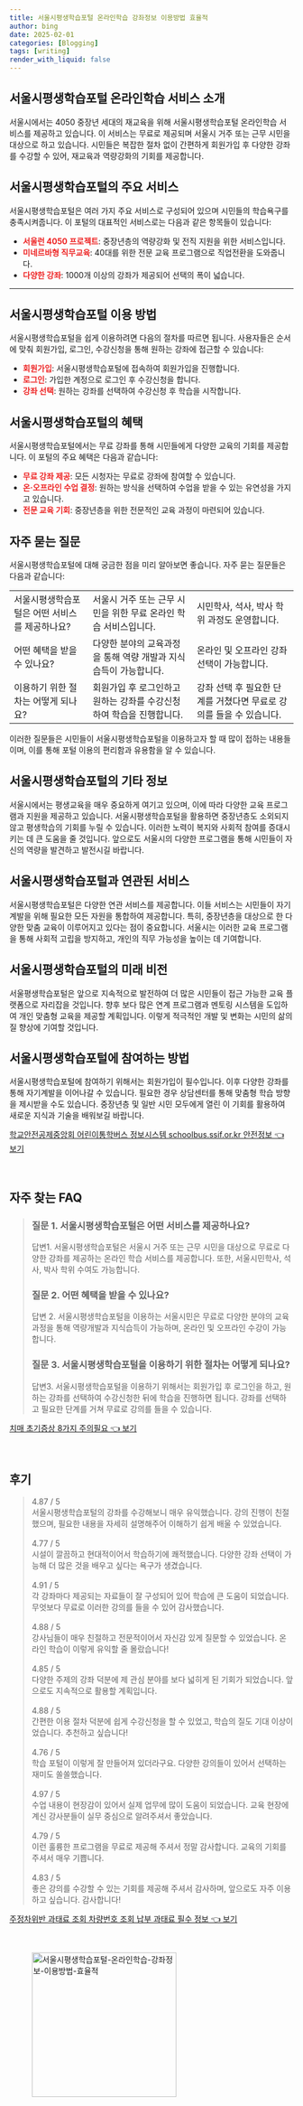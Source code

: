 ```yaml
---
title: 서울시평생학습포털 온라인학습 강좌정보 이용방법 효율적
author: bing
date: 2025-02-01
categories: [Blogging]
tags: [writing]
render_with_liquid: false
---
```



<h2 id='서울시평생학습포털_온라인학습_서비스소개'>서울시평생학습포털 온라인학습 서비스 소개</h2>

<p>서울시에서는 4050 중장년 세대의 재교육을 위해 서울시평생학습포털 온라인학습 서비스를 제공하고 있습니다. 이 서비스는 무료로 제공되며 서울시 거주 또는 근무 시민을 대상으로 하고 있습니다. 시민들은 복잡한 절차 없이 간편하게 회원가입 후 다양한 강좌를 수강할 수 있어, 재교육과 역량강화의 기회를 제공합니다.</p>

<h2 id='서울시평생학습포털의_주요_서비스'>서울시평생학습포털의 주요 서비스</h2>

<p>서울시평생학습포털은 여러 가지 주요 서비스로 구성되어 있으며 시민들의 학습욕구를 충족시켜줍니다. 이 포털의 대표적인 서비스로는 다음과 같은 항목들이 있습니다:</p>

<ul>
    <li><b><span style="color: #ee2323;">서울런 4050 프로젝트</span></b>: 중장년층의 역량강화 및 전직 지원을 위한 서비스입니다.</li>
    <li><b><span style="color: #ee2323;">미네르바형 직무교육</span></b>: 40대를 위한 전문 교육 프로그램으로 직업전환을 도와줍니다.</li>
    <li><b><span style="color: #ee2323;">다양한 강좌</span></b>: 1000개 이상의 강좌가 제공되어 선택의 폭이 넓습니다.</li>
</ul>

<hr />

<h2 id='서울시평생학습포털_이용방법'>서울시평생학습포털 이용 방법</h2>

<p>서울시평생학습포털을 쉽게 이용하려면 다음의 절차를 따르면 됩니다. 사용자들은 순서에 맞춰 회원가입, 로그인, 수강신청을 통해 원하는 강좌에 접근할 수 있습니다:</p>

<ul>
    <li><b><span style="color: #ee2323;">회원가입</span></b>: 서울시평생학습포털에 접속하여 회원가입을 진행합니다.</li>
    <li><b><span style="color: #ee2323;">로그인</span></b>: 가입한 계정으로 로그인 후 수강신청을 합니다.</li>
    <li><b><span style="color: #ee2323;">강좌 선택</span></b>: 원하는 강좌를 선택하여 수강신청 후 학습을 시작합니다.</li>
</ul>

<h2 id='서울시평생학습포털의_혜택'>서울시평생학습포털의 혜택</h2>

<p>서울시평생학습포털에서는 무료 강좌를 통해 시민들에게 다양한 교육의 기회를 제공합니다. 이 포털의 주요 혜택은 다음과 같습니다:</p>

<ul>
    <li><b><span style="color: #ee2323;">무료 강좌 제공</span></b>: 모든 시청자는 무료로 강좌에 참여할 수 있습니다.</li>
    <li><b><span style="color: #ee2323;">온·오프라인 수업 결정</span></b>: 원하는 방식을 선택하여 수업을 받을 수 있는 유연성을 가지고 있습니다.</li>
    <li><b><span style="color: #ee2323;">전문 교육 기회</span></b>: 중장년층을 위한 전문적인 교육 과정이 마련되어 있습니다.</li>
</ul>

<h2 id='자주_묻는_질문'>자주 묻는 질문</h2>

<p>서울시평생학습포털에 대해 궁금한 점을 미리 알아보면 좋습니다. 자주 묻는 질문들은 다음과 같습니다:</p>

<table>
    <tr>
        <td>서울시평생학습포털은 어떤 서비스를 제공하나요?</td>
        <td>서울시 거주 또는 근무 시민을 위한 무료 온라인 학습 서비스입니다.</td>
        <td>시민학사, 석사, 박사 학위 과정도 운영합니다.</td>
    </tr>
    <tr>
        <td>어떤 혜택을 받을 수 있나요?</td>
        <td>다양한 분야의 교육과정을 통해 역량 개발과 지식 습득이 가능합니다.</td>
        <td>온라인 및 오프라인 강좌 선택이 가능합니다.</td>
    </tr>
    <tr>
        <td>이용하기 위한 절차는 어떻게 되나요?</td>
        <td>회원가입 후 로그인하고 원하는 강좌를 수강신청하여 학습을 진행합니다.</td>
        <td>강좌 선택 후 필요한 단계를 거쳤다면 무료로 강의를 들을 수 있습니다.</td>
    </tr>
</table>

<p>이러한 질문들은 시민들이 서울시평생학습포털을 이용하고자 할 때 많이 접하는 내용들이며, 이를 통해 포털 이용의 편리함과 유용함을 알 수 있습니다.</p>

<h2 id='서울시평생학습포털의_기타_정보'>서울시평생학습포털의 기타 정보</h2>

<p>서울시에서는 평생교육을 매우 중요하게 여기고 있으며, 이에 따라 다양한 교육 프로그램과 지원을 제공하고 있습니다. 서울시평생학습포털을 활용하면 중장년층도 소외되지 않고 평생학습의 기회를 누릴 수 있습니다. 이러한 노력이 복지와 사회적 참여를 증대시키는 데 큰 도움을 줄 것입니다. 앞으로도 서울시의 다양한 프로그램을 통해 시민들이 자신의 역량을 발견하고 발전시길 바랍니다.</p>

<h2 id='서울시평생학습포털_연관_서비스'>서울시평생학습포털과 연관된 서비스</h2>

<p>서울시평생학습포털은 다양한 연관 서비스를 제공합니다. 이들 서비스는 시민들이 자기계발을 위해 필요한 모든 자원을 통합하여 제공합니다. 특히, 중장년층을 대상으로 한 다양한 맞춤 교육이 이루어지고 있다는 점이 중요합니다. 서울시는 이러한 교육 프로그램을 통해 사회적 고립을 방지하고, 개인의 직무 가능성을 높이는 데 기여합니다.</p>

<h2 id='서울시평생학습포털_미래_비전'>서울시평생학습포털의 미래 비전</h2>

<p>서울평생학습포털은 앞으로 지속적으로 발전하여 더 많은 시민들이 접근 가능한 교육 플랫폼으로 자리잡을 것입니다. 향후 보다 많은 연계 프로그램과 멘토링 시스템을 도입하여 개인 맞춤형 교육을 제공할 계획입니다. 이렇게 적극적인 개발 및 변화는 시민의 삶의 질 향상에 기여할 것입니다.</p>

<h2 id='서울시평생학습포털_참여_방법'>서울시평생학습포털에 참여하는 방법</h2>

<p>서울시평생학습포털에 참여하기 위해서는 회원가입이 필수입니다. 이후 다양한 강좌를 통해 자기계발을 이어나갈 수 있습니다. 필요한 경우 상담센터를 통해 맞춤형 학습 방향을 제시받을 수도 있습니다. 중장년층 및 일반 시민 모두에게 열린 이 기회를 활용하여 새로운 지식과 기술을 배워보길 바랍니다.</p>


<p><a class="click-button" title="학교안전공제중앙회 어린이통학버스 정보시스템 schoolbus.ssif.or.kr 안전정보" href="https://afficreate.github.io/posts/%ED%95%99%EA%B5%90%EC%95%88%EC%A0%84%EA%B3%B5%EC%A0%9C%EC%A4%91%EC%95%99%ED%9A%8C-%EC%96%B4%EB%A6%B0%EC%9D%B4%ED%86%B5%ED%95%99%EB%B2%84%EC%8A%A4-%EC%A0%95%EB%B3%B4%EC%8B%9C%EC%8A%A4%ED%85%9C-schoolbus.ssif.or.kr-%EC%95%88%EC%A0%84%EC%A0%95%EB%B3%B4/" rel="dofollow">학교안전공제중앙회 어린이통학버스 정보시스템 schoolbus.ssif.or.kr 안전정보 👈 보기</a></p><br>
<h2 id='자주_찾는_FAQ'>자주 찾는 FAQ</h2>
<div itemscope="" itemtype="https://schema.org/FAQPage"> 
<blockquote> 
<div itemscope="" itemprop="mainEntity" itemtype="https://schema.org/Question"> 
<h3 itemprop="name">질문 1. 서울시평생학습포털은 어떤 서비스를 제공하나요?</h3> 
<div itemscope="" itemprop="acceptedAnswer" itemtype="https://schema.org/Answer"> 
<span itemprop="text"> 
<p>답변1. 서울시평생학습포털은 서울시 거주 또는 근무 시민을 대상으로 무료로 다양한 강좌를 제공하는 온라인 학습 서비스를 제공합니다. 또한, 서울시민학사, 석사, 박사 학위 수여도 가능합니다.</p> 
</span> 
</div> 
</div> 
<div itemscope="" itemprop="mainEntity" itemtype="https://schema.org/Question"> 
<h3 itemprop="name">질문 2. 어떤 혜택을 받을 수 있나요?</h3> 
<div itemscope="" itemprop="acceptedAnswer" itemtype="https://schema.org/Answer"> 
<span itemprop="text"> 
<p>답변 2. 서울시평생학습포털을 이용하는 서울시민은 무료로 다양한 분야의 교육과정을 통해 역량개발과 지식습득이 가능하며, 온라인 및 오프라인 수강이 가능합니다.</p> 
</span> 
</div> 
</div> 
<div itemscope="" itemprop="mainEntity" itemtype="https://schema.org/Question"> 
<h3 itemprop="name">질문 3. 서울시평생학습포털을 이용하기 위한 절차는 어떻게 되나요?</h3> 
<div itemscope="" itemprop="acceptedAnswer" itemtype="https://schema.org/Answer"> 
<span itemprop="text"> 
<p>답변3. 서울시평생학습포털을 이용하기 위해서는 회원가입 후 로그인을 하고, 원하는 강좌를 선택하여 수강신청한 뒤에 학습을 진행하면 됩니다. 강좌를 선택하고 필요한 단계를 거쳐 무료로 강의를 들을 수 있습니다.</p> 
</span> 
</div> 
</div> 
</blockquote> 
</div>
<p><a class="click-button" title="치매 초기증상 8가지 주의필요" href="https://afficreate.github.io/posts/%EC%B9%98%EB%A7%A4-%EC%B4%88%EA%B8%B0%EC%A6%9D%EC%83%81-8%EA%B0%80%EC%A7%80-%EC%A3%BC%EC%9D%98%ED%95%84%EC%9A%94/" rel="dofollow">치매 초기증상 8가지 주의필요 👈 보기</a></p><br>
<h2 id='후기'>후기</h2>
<div itemscope itemtype="https://schema.org/Product">
  <blockquote>
  <div itemprop="review" itemscope itemtype="https://schema.org/Review">
      <div itemprop="reviewRating" itemscope itemtype="https://schema.org/Rating"> <span itemprop="ratingValue">4.87</span> / <span itemprop="bestRating">5</span> </div>
      <span itemprop="reviewBody">서울시평생학습포털의 강좌를 수강해보니 매우 유익했습니다. 강의 진행이 친절했으며, 필요한 내용을 자세히 설명해주어 이해하기 쉽게 배울 수 있었습니다.</span>
  </div>
  <br>
  <div itemprop="review" itemscope itemtype="https://schema.org/Review">
      <div itemprop="reviewRating" itemscope itemtype="https://schema.org/Rating"> <span itemprop="ratingValue">4.77</span> / <span itemprop="bestRating">5</span> </div>
      <span itemprop="reviewBody">시설이 깔끔하고 현대적이어서 학습하기에 쾌적했습니다. 다양한 강좌 선택이 가능해 더 많은 것을 배우고 싶다는 욕구가 생겼습니다.</span>
  </div>
  <br>
  <div itemprop="review" itemscope itemtype="https://schema.org/Review">
      <div itemprop="reviewRating" itemscope itemtype="https://schema.org/Rating"> <span itemprop="ratingValue">4.91</span> / <span itemprop="bestRating">5</span> </div>
      <span itemprop="reviewBody">각 강좌마다 제공되는 자료들이 잘 구성되어 있어 학습에 큰 도움이 되었습니다. 무엇보다 무료로 이러한 강의를 들을 수 있어 감사했습니다.</span>
  </div>
  <br>
  <div itemprop="review" itemscope itemtype="https://schema.org/Review">
      <div itemprop="reviewRating" itemscope itemtype="https://schema.org/Rating"> <span itemprop="ratingValue">4.88</span> / <span itemprop="bestRating">5</span> </div>
      <span itemprop="reviewBody">강사님들이 매우 친절하고 전문적이어서 자신감 있게 질문할 수 있었습니다. 온라인 학습이 이렇게 유익할 줄 몰랐습니다!</span>
  </div>
  <br>
  <div itemprop="review" itemscope itemtype="https://schema.org/Review">
      <div itemprop="reviewRating" itemscope itemtype="https://schema.org/Rating"> <span itemprop="ratingValue">4.85</span> / <span itemprop="bestRating">5</span> </div>
      <span itemprop="reviewBody">다양한 주제의 강좌 덕분에 제 관심 분야를 보다 넓히게 된 기회가 되었습니다. 앞으로도 지속적으로 활용할 계획입니다.</span>
  </div>
  <br>
  <div itemprop="review" itemscope itemtype="https://schema.org/Review">
      <div itemprop="reviewRating" itemscope itemtype="https://schema.org/Rating"> <span itemprop="ratingValue">4.88</span> / <span itemprop="bestRating">5</span> </div>
      <span itemprop="reviewBody">간편한 이용 절차 덕분에 쉽게 수강신청을 할 수 있었고, 학습의 질도 기대 이상이었습니다. 추천하고 싶습니다!</span>
  </div>
  <br>
  <div itemprop="review" itemscope itemtype="https://schema.org/Review">
      <div itemprop="reviewRating" itemscope itemtype="https://schema.org/Rating"> <span itemprop="ratingValue">4.76</span> / <span itemprop="bestRating">5</span> </div>
      <span itemprop="reviewBody">학습 포털이 이렇게 잘 만들어져 있더라구요. 다양한 강의들이 있어서 선택하는 재미도 쏠쏠했습니다.</span>
  </div>
  <br>
  <div itemprop="review" itemscope itemtype="https://schema.org/Review">
      <div itemprop="reviewRating" itemscope itemtype="https://schema.org/Rating"> <span itemprop="ratingValue">4.97</span> / <span itemprop="bestRating">5</span> </div>
      <span itemprop="reviewBody">수업 내용이 현장감이 있어서 실제 업무에 많이 도움이 되었습니다. 교육 현장에 계신 강사분들이 실무 중심으로 알려주셔서 좋았습니다.</span>
  </div>
  <br>
  <div itemprop="review" itemscope itemtype="https://schema.org/Review">
      <div itemprop="reviewRating" itemscope itemtype="https://schema.org/Rating"> <span itemprop="ratingValue">4.79</span> / <span itemprop="bestRating">5</span> </div>
      <span itemprop="reviewBody">이런 훌륭한 프로그램을 무료로 제공해 주셔서 정말 감사합니다. 교육의 기회를 주셔서 매우 기쁩니다.</span>
  </div>
  <br>
  <div itemprop="review" itemscope itemtype="https://schema.org/Review">
      <div itemprop="reviewRating" itemscope itemtype="https://schema.org/Rating"> <span itemprop="ratingValue">4.83</span> / <span itemprop="bestRating">5</span> </div>
      <span itemprop="reviewBody">좋은 강의를 수강할 수 있는 기회를 제공해 주셔서 감사하며, 앞으로도 자주 이용하고 싶습니다. 감사합니다!</span>
  </div>
  </blockquote>
</div>
<p><a class="click-button" title="주정차위반 과태료 조회 차량번호 조회 납부 과태료 필수 정보" href="https://afficreate.github.io/posts/%EC%A3%BC%EC%A0%95%EC%B0%A8%EC%9C%84%EB%B0%98-%EA%B3%BC%ED%83%9C%EB%A3%8C-%EC%A1%B0%ED%9A%8C-%EC%B0%A8%EB%9F%89%EB%B2%88%ED%98%B8-%EC%A1%B0%ED%9A%8C-%EB%82%A9%EB%B6%80-%EA%B3%BC%ED%83%9C%EB%A3%8C-%ED%95%84%EC%88%98-%EC%A0%95%EB%B3%B4/" rel="dofollow">주정차위반 과태료 조회 차량번호 조회 납부 과태료 필수 정보 👈 보기</a></p><br>
<figure class="image"><img src="https://afficreate.github.io/assets/img/thumbnail/서울시평생학습포털-온라인학습-강좌정보-이용방법-효율적.webp" alt="서울시평생학습포털-온라인학습-강좌정보-이용방법-효율적" width="256" height="256"></figure>